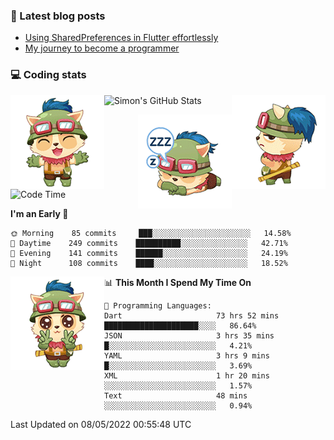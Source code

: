 ### 📘 Latest blog posts

<!-- BLOG-POST-LIST:START -->
- [Using SharedPreferences in Flutter effortlessly](http://blog.codingteemo.me/2020/07/15/Using-SharedPreferences-in-Flutter-effortlessly/)
- [My journey to become a programmer](http://blog.codingteemo.me/2018/07/14/My-journey-to-become-a-programmer/)
<!-- BLOG-POST-LIST:END -->

### 💻 Coding stats
<img align="right" src="https://raw.githubusercontent.com/simonpham/simonpham/master/assets/images/6kiur.gif" >


<img align="left" src="https://raw.githubusercontent.com/simonpham/simonpham/master/assets/images/5kiur.gif" >

![Simon's GitHub Stats](https://github-readme-stats-obu2qdcs2.vercel.app/api?username=simonpham)

<img align="right" src="https://raw.githubusercontent.com/simonpham/simonpham/master/assets/images/4kiur.gif" >

<!--START_SECTION:waka-->
![Code Time](http://img.shields.io/badge/Code%20Time-0-blue)

**I'm an Early 🐤** 

```text
🌞 Morning    85 commits     ███░░░░░░░░░░░░░░░░░░░░░░   14.58% 
🌆 Daytime    249 commits    ██████████░░░░░░░░░░░░░░░   42.71% 
🌃 Evening    141 commits    ██████░░░░░░░░░░░░░░░░░░░   24.19% 
🌙 Night      108 commits    ████░░░░░░░░░░░░░░░░░░░░░   18.52%

```


<img align="left" src="https://raw.githubusercontent.com/simonpham/simonpham/master/assets/images/19kiur.gif" >📊 **This Month I Spend My Time On** 

```text
💬 Programming Languages: 
Dart                     73 hrs 52 mins      █████████████████████░░░░   86.64% 
JSON                     3 hrs 35 mins       █░░░░░░░░░░░░░░░░░░░░░░░░   4.21% 
YAML                     3 hrs 9 mins        █░░░░░░░░░░░░░░░░░░░░░░░░   3.69% 
XML                      1 hr 20 mins        ░░░░░░░░░░░░░░░░░░░░░░░░░   1.57% 
Text                     48 mins             ░░░░░░░░░░░░░░░░░░░░░░░░░   0.94%

```


 Last Updated on 08/05/2022 00:55:48 UTC
<!--END_SECTION:waka-->
